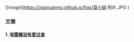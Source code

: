 
![image](https://xiaojuanmo.github.io/figs/莫小娟  照片.JPG )
    

### 文章

#### 1. [埃雷娜没有爱过谁](https://www.jianshu.com/p/eb4d9c33d7ba)
